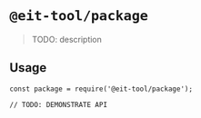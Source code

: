 # `@eit-tool/package`

> TODO: description

## Usage

```
const package = require('@eit-tool/package');

// TODO: DEMONSTRATE API
```
